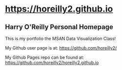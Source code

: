 https://horeilly2.github.io
===================

## Harry O'Reilly Personal Homepage

This is my portfolio the MSAN Data Visualization Class!

My Github user page is at:
https://github.com/horeilly2/

My Github Pages repo can be found at:
https://github.com/horeilly2/horeilly2.github.io